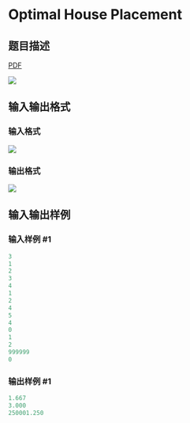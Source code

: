 # Optimal House Placement

## 题目描述

[problemUrl]: https://uva.onlinejudge.org/index.php?option=com_onlinejudge&Itemid=8&category=18&page=show_problem&problem=1588

[PDF](https://uva.onlinejudge.org/external/106/p10647.pdf)

![](https://cdn.luogu.com.cn/upload/vjudge_pic/UVA10647/c044773b3d35a4bc8b8ab0679fd375afc5c1e892.png)

## 输入输出格式

### 输入格式

![](https://cdn.luogu.com.cn/upload/vjudge_pic/UVA10647/b3ac92cc6a34901a6199e3e3bae5fe5e0b747a52.png)

### 输出格式

![](https://cdn.luogu.com.cn/upload/vjudge_pic/UVA10647/da17e04f65b1a7d9c97ce974dd7247992c7c4823.png)

## 输入输出样例

### 输入样例 #1

```cpp
3
1
2
3
4
1
2
4
5
4
0
1
2
999999
0
```


### 输出样例 #1

```cpp
1.667
3.000
250001.250
```


